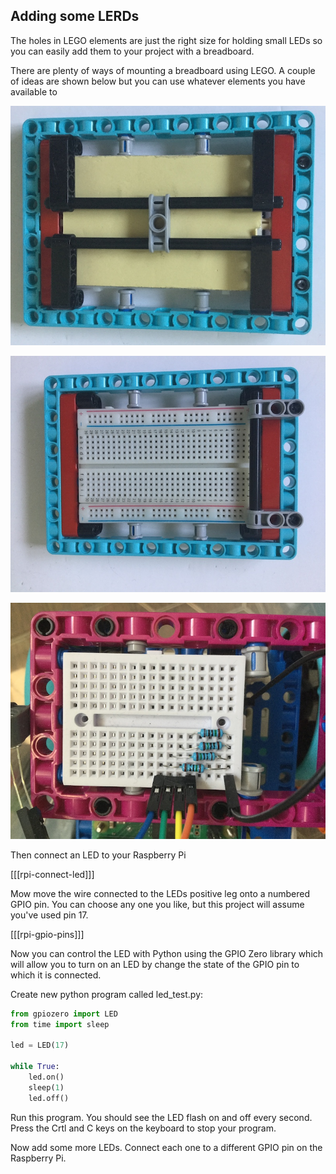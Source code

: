 
## Adding some LERDs

The holes in LEGO elements are just the right size for holding small LEDs so you can easily add them to your project with a breadboard.

There are plenty of ways of mounting a breadboard using LEGO. A couple of ideas are shown below but you can use whatever elements you have available to  

![breadboard](images/big-breadboard-bottom.jpg)

![breadboard](images/big-breadboard-top.jpg)

![Complete project](images/small-breadboard.JPG)

Then connect an LED to your Raspberry Pi

[[[rpi-connect-led]]]

Mow move the wire connected to the LEDs positive leg onto a numbered GPIO pin. You can choose any one you like, but this project will assume you've used pin 17.

[[[rpi-gpio-pins]]]

Now you can control the LED with Python using the GPIO Zero library which will allow you to turn on an LED by change the state of the GPIO pin to which it is connected.

Create new python program called led_test.py:

```python
from gpiozero import LED
from time import sleep

led = LED(17)

while True:
    led.on()
    sleep(1)
    led.off()
```

Run this program. You should see the LED flash on and off every second. Press the Crtl and C keys on the keyboard to stop your program.

Now add some more LEDs. Connect each one to a different GPIO pin on the Raspberry Pi. 
